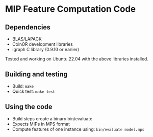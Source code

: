# MIP Feature Computation Code

## Dependencies

- BLAS/LAPACK
- CoinOR development libraries
- igraph C library (0.9.10 or earlier)

Tested and working on Ubuntu 22.04 with the above libraries installed.

## Building and testing

- Build: `make`
- Quick test: `make test`

## Using the code

- Build steps create a binary bin/evaluate
- Expects MIPs in MPS format
- Compute features of one instance using: `bin/evaluate model.mps`
